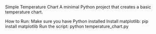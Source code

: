 Simple Temperature Chart
A minimal Python project that creates a basic temperature chart.

How to Run:
Make sure you have Python installed
Install matplotlib: pip install matplotlib
Run the script: python temperature_chart.py
